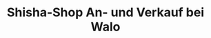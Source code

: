---
title: "Shisha-Shop An- und Verkauf bei Walo"
url: /northeim/shisha-shop-an-und-verkauf-bei-walo/
shop: Wasserpfeife
---